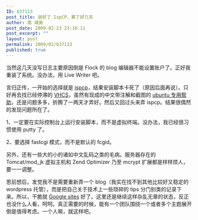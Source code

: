 ```yaml
---
ID: 637113
post_title: 装好了 IspCP，累了好几天
author: 南 靖男
post_date: 2009-02-23 23:16:11
post_excerpt: ""
layout: post
permalink: 2009/02/637113
published: true
---
```

<p>当然这几天没写日志主要原因倒是 Flock 的 blog 编辑器不能设置账户了。正好我重装了系统。没办法，用 Live Writer 吧。</p>  <p>言归正传，一开始的选择就是 <a href="http://www.isp-control.net/">ispcp</a>，结果安装脚本卡死了（原因后面再说）。只好再去找已经停滞的 <a href="http://vhcs.net/">VHCS</a>，虽然有现成的中文带注解和截图的 <a href="http://wiki.ubuntu.org.cn/index.php?title=UbuntuHelp:VHCS/zh&amp;variant=zh-cn">ubuntu 专用帮助</a>，还是问题多多，折腾了一两天才弄好。然后又回过头来弄 ispcp。结果很偶然的发现问题所在了。</p>  <p>1、一定要在实际控制台上运行安装脚本，而不是虚拟终端。没办法，我已经很习惯使用 putty 了。</p>  <p>2、要选择 fastcgi 模式，而不是默认的 fcgid。</p>  <p>另外，还有一些大的小的诸如中文乱码之类的毛病。服务器存在的 Tomcat/mod_jk 虚拟主机和 Zend Optimizer 乃至 mcrypt 扩展都是样样烦人，要一一调整。</p>  <p>思前想后，发觉我不是需要重新弄一个 blog（我实在找不到其他比较好又稳定的 wordpress 托管），而是把自己关于技术上一些琐碎的 tips 分门别类的记录下来。所以，干脆就 <a href="http://sites.google.com/site/larryli">Google sites</a> 好了。这里还是继续这样杂乱无章的状态，反正也没什么人看，呵呵。真正需要的时候，能有一个团队围绕一个或者多个主题展开倒是值得考虑。一个人嘛，就这样吧。</p>